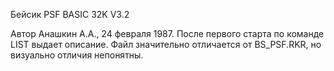 Бейсик PSF BASIC 32K V3.2

Автор Анашкин А.А., 24 февраля 1987. После первого старта по команде LIST выдает описание.
Файл значительно отличается от BS_PSF.RKR, но визуально отличия непонятны.

